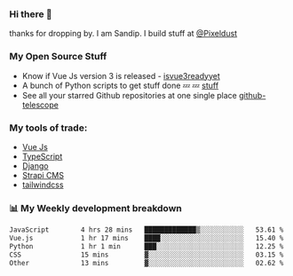 ### Hi there 👋

thanks for dropping by.
I am Sandip. I build stuff at [@Pixeldust](github.com/pixeldust-in/)

###  **My Open Source Stuff**

 - Know if Vue Js version 3 is released -  [isvue3readyyet](https://github.com/sandiprb/isvue3readyyet)
 - A bunch of Python scripts to get stuff done 💤 💤 [stuff](https://github.com/sandiprb/stuff)
 - See all your starred Github repositories at one single place [github-telescope](https://github.com/sandiprb/github-telescope)



###  **My tools of trade:**
 - [Vue Js](https://github.com/vuejs/vue/)
 - [TypeScript](https://github.com/microsoft/TypeScript)
 - [Django](github.com/django/django)
 - [Strapi CMS](github.com/strapi/strapi)
 - [tailwindcss](https://github.com/tailwindlabs/tailwindcss)


###  📊 **My Weekly development breakdown**
<!--START_SECTION:waka-->

```txt
JavaScript        4 hrs 28 mins   █████████████▒░░░░░░░░░░░   53.61 %
Vue.js            1 hr 17 mins    ████░░░░░░░░░░░░░░░░░░░░░   15.40 %
Python            1 hr 1 min      ███░░░░░░░░░░░░░░░░░░░░░░   12.25 %
CSS               15 mins         ▓░░░░░░░░░░░░░░░░░░░░░░░░   03.15 %
Other             13 mins         ▓░░░░░░░░░░░░░░░░░░░░░░░░   02.62 %
```

<!--END_SECTION:waka-->
